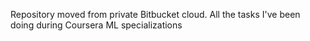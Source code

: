 Repository moved from private Bitbucket cloud. All the tasks I've been doing during Coursera ML specializations
